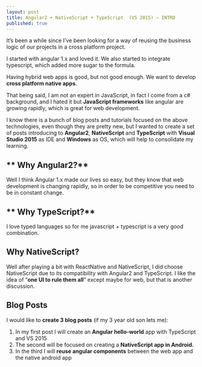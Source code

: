 ```yaml
---
layout: post
title: Angular2 + NativeScript + TypeScript  (VS 2015) – INTRO
published: true
---
```





It’s been a while since I’ve been looking for a way of reusing the business logic of our projects in a cross platform project. 

I started with angular 1.x and loved it. We also started to integrate typescript, which added more sugar to the formula.

Having hybrid web apps is good, but not good enough. We want to develop **cross platform native apps**. 

That being said, I am not an expert in JavaScript, in fact I come from a c# background, and I hated it but **JavaScript frameworks** like angular are growing rapidly, which is great for web development. 

I know there is a bunch of blog posts and tutorials focused on the above technologies, even though they are pretty new, but I wanted to create a set of posts introducing to **Angular2**, **NativeScript** and **TypeScript** with **Visual Studio 2015** as IDE and **Windows** as OS, which will help to consolidate my learning.

##  ** Why Angular2?**

Well I think Angular 1.x made our lives so easy, but they know that web development is changing rapidly, so in order to be competitive you need to be in constant change.

## ** Why TypeScript?**

I love typed languages so for me javascript + typescript is a very good combination.

## **Why NativeScript?**

Well after playing a bit with ReactNative and NativeScript, I did choose NativeScript due to its compatibility with Angular2 and TypeScript.
I like the idea of “**one UI to rule them all**” except maybe for web, but that is another discussion.

## **Blog Posts**

I would like to **create 3 blog posts** (if my 3 year old son lets me):

1. In my first post I will create an **Angular hello-world** app with TypeScript and VS 2015
2. The second will be focused on creating a **NativeScript app in Android.**
3. In the third I will **reuse angular components** between the web app and the native android app

